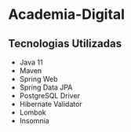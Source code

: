 # Academia-Digital

## Tecnologias Utilizadas
- Java 11
- Maven
- Spring Web
- Spring Data JPA
- PostgreSQL Driver
- Hibernate Validator
- Lombok
- Insomnia
